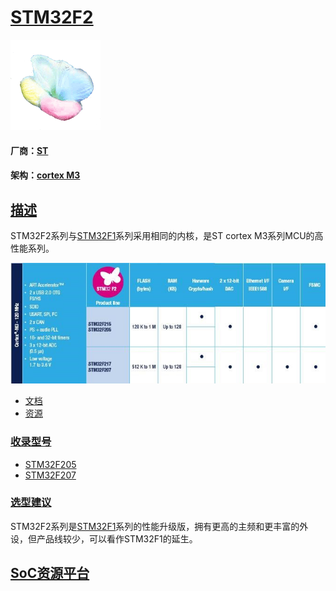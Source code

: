 ﻿# [STM32F2](https://github.com/sochub/STM32F2)

[![sites](SoC/qitas.png)](http://www.qitas.cn) 

#### 厂商：[ST](https://github.com/sochub/ST) 

#### 架构：[cortex M3](https://github.com/sochub/CM3)

## [描述](https://github.com/sochub/STM32F2/wiki) 

STM32F2系列与[STM32F1](https://github.com/sochub/STM32F1)系列采用相同的内核，是ST cortex M3系列MCU的高性能系列。

[![sites](SoC/STM32F2.jpg)](https://www.st.com/zh/microcontrollers-microprocessors/stm32f2-series.html) 

* [文档](docs/)
* [资源](src/)

### [收录型号](https://github.com/sochub/STM32F2)

* [STM32F205](https://github.com/sochub/STM32F205) 
* [STM32F207](https://github.com/sochub/STM32F207) 

### [选型建议](https://github.com/sochub/STM32F2)

STM32F2系列是[STM32F1](https://github.com/sochub/STM32F1)系列的性能升级版，拥有更高的主频和更丰富的外设，但产品线较少，可以看作STM32F1的延生。

##  [SoC资源平台](http://www.qitas.cn)  

